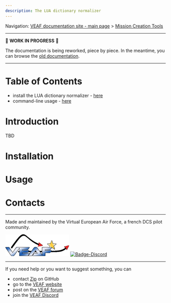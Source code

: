```yaml
---
description: The LUA dictionary normalizer
---
```


Navigation: [VEAF documentation site - main page](../index.md) > [Mission Creation Tools](./index.md)

-----------------------------

🚧 **WORK IN PROGRESS** 🚧

The documentation is being reworked, piece by piece. 
In the meantime, you can browse the [old documentation](https://github.com/VEAF/VEAF-Mission-Creation-Tools/blob/master/old_documentation/_index.md).

-----------------------------

# Table of Contents

- install the LUA dictionary normalizer - [here](#installation)
- command-line usage - [here](#usage)

# Introduction

TBD 

# Installation

# Usage

# Contacts

-----------------------------

Made and maintained by the Virtual European Air Force, a french DCS pilot community.

[![VEAF-logo]][VEAF website]
[![Badge-Discord]][VEAF Discord]

-----------------------------

If you need help or you want to suggest something, you can

* contact [Zip][Zip on Github] on GitHub
* go to the [VEAF website]
* post on the [VEAF forum]
* join the [VEAF Discord]


[Badge-Discord]: https://img.shields.io/discord/471061487662792715?label=VEAF%20Discord&style=for-the-badge
[VEAF-logo]: ../images/logo.png


[VEAF Discord]: https://www.veaf.org/discord
[Zip on Github]: https://github.com/davidp57
[VEAF website]: https://www.veaf.org
[VEAF forum]: https://www.veaf.org/forum

[demo-mission-structure]: ../images/demo-mission-structure.png
[workflow-01]: ../images/editor_workflow.png